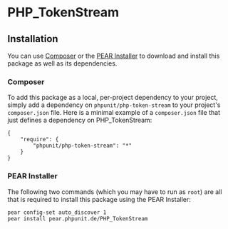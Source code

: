 # PHP_TokenStream

## Installation

You can use [Composer](http://getcomposer.org/) or the [PEAR Installer](http://pear.php.net/manual/en/guide.users.commandline.cli.php) to download and install this package as well as its dependencies.

### Composer

To add this package as a local, per-project dependency to your project, simply add a dependency on `phpunit/php-token-stream` to your project's `composer.json` file. Here is a minimal example of a `composer.json` file that just defines a dependency on PHP_TokenStream:

    {
        "require": {
            "phpunit/php-token-stream": "*"
        }
    }

### PEAR Installer

The following two commands (which you may have to run as `root`) are all that is required to install this package using the PEAR Installer:

    pear config-set auto_discover 1
    pear install pear.phpunit.de/PHP_TokenStream
